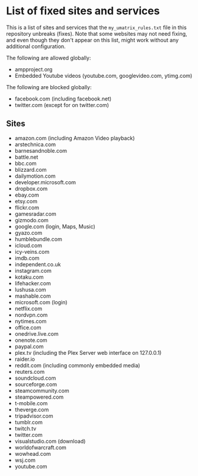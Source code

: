# List of fixed sites and services
This is a list of sites and services that the `my_umatrix_rules.txt` file in this repository unbreaks (fixes). Note that some websites may not need fixing, and even though they don't appear on this list, might work without any additional configuration.

The following are allowed globally:
- ampproject.org
- Embedded Youtube videos (youtube.com, googlevideo.com, ytimg.com)

The following are blocked globally:
- facebook.com (including facebook.net)
- twitter.com (except for on twitter.com)

## Sites
- amazon.com (including Amazon Video playback)
- arstechnica.com
- barnesandnoble.com
- battle.net
- bbc.com
- blizzard.com
- dailymotion.com
- developer.microsoft.com
- dropbox.com
- ebay.com
- etsy.com
- flickr.com
- gamesradar.com
- gizmodo.com
- google.com (login, Maps, Music)
- gyazo.com
- humblebundle.com
- icloud.com
- icy-veins.com
- imdb.com
- independent.co.uk
- instagram.com
- kotaku.com
- lifehacker.com
- lushusa.com
- mashable.com
- microsoft.com (login)
- netflix.com
- nordvpn.com
- nytimes.com
- office.com
- onedrive.live.com
- onenote.com
- paypal.com
- plex.tv (including the Plex Server web interface on 127.0.0.1)
- raider.io
- reddit.com (including commonly embedded media)
- reuters.com
- soundcloud.com
- sourceforge.com
- steamcommunity.com 
- steampowered.com
- t-mobile.com
- theverge.com
- tripadvisor.com
- tumblr.com
- twitch.tv
- twitter.com
- visualstudio.com (download)
- worldofwarcraft.com
- wowhead.com
- wsj.com
- youtube.com
